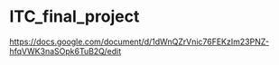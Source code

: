 # ITC_final_project

https://docs.google.com/document/d/1dWnQZrVnic76FEKzIm23PNZ-hfqVWK3naSOpk6TuB2Q/edit

